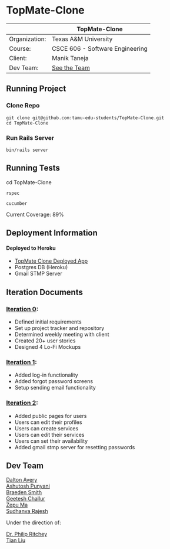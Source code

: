# TopMate-Clone

|               | TopMate-Clone                   |
|---------------|---------------------------------|
| Organization: | Texas A&M University            |
| Course:       | CSCE 606 - Software Engineering |
| Client:       | Manik Taneja                    |
| Dev Team:     | [See the Team](#Dev-Team)       |

## Running Project

### Clone Repo
```
git clone git@github.com:tamu-edu-students/TopMate-Clone.git
cd TopMate-Clone
```

### Run Rails Server
```
bin/rails server
```

## Running Tests

cd TopMate-Clone
```
rspec
```
```
cucumber
```

Current Coverage: 89%

## Deployment Information

#### Deployed to Heroku
- [TopMate Clone Deployed App](https://topmate-clone-779709a9559a.herokuapp.com/)
- Postgres DB (Heroku)
- Gmail STMP Server


## Iteration Documents
### [Iteration 0](https://github.com/tamu-edu-students/TopMate-Clone/tree/main/documentation/Fall2023):
- Defined initial requirements
- Set up project tracker and repository
- Determined weekly meeting with client
- Created 20+ user stories
- Designed 4 Lo-Fi Mockups

### [Iteration 1](https://github.com/tamu-edu-students/TopMate-Clone/tree/main/documentation/Fall2023):
- Added log-in functionality
- Added forgot password screens
- Setup sending email functionality

### [Iteration 2](https://github.com/tamu-edu-students/TopMate-Clone/tree/main/documentation/Fall2023):
- Added public pages for users
- Users can edit their profiles
- Users can create services
- Users can edit their services
- Users can set their availability
- Added gmail stmp server for resetting passwords

## Dev Team
[Dalton Avery](https://github.com/dalton-avery)\
[Ashutosh Punyani](https://github.com/ashutoshspunyani99-tamu)\
[Braeden Smith](https://github.com/BraedenSmith29)\
[Geetesh Challur](https://github.com/geeteshtamu)\
[Zepu Ma](https://github.com/zepuma-tamu)\
[Sudhanva Rajesh](https://github.com/sudhanvarajesh-tamu)

Under the direction of:

[Dr. Philip Ritchey](https://github.com/philipritchey)\
[Tian Liu](https://github.com/tian1327)